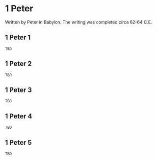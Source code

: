 # 1 Peter

Written by Peter in Babylon. The writing was completed circa 62-64 C.E.

## 1 Peter 1

```
TBD
```


## 1 Peter 2

```
TBD
```


## 1 Peter 3

```
TBD
```


## 1 Peter 4

```
TBD
```


## 1 Peter 5

```
TBD
```


